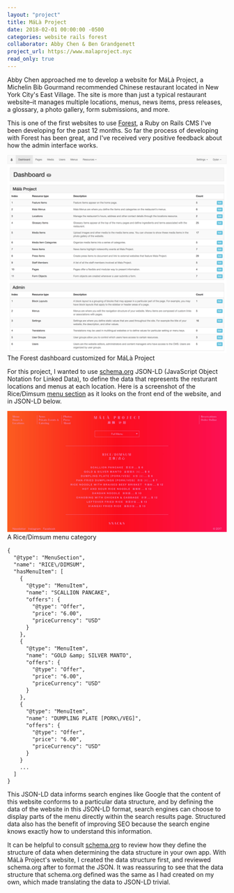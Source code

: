 ```yaml
---
layout: "project"
title: MáLà Project
date: 2018-02-01 00:00:00 -0500
categories: website rails forest
collaborator: Abby Chen & Ben Grandgenett
project_url: https://www.malaproject.nyc
read_only: true
---
```


Abby Chen approached me to develop a website for MáLà Project, a Michelin Bib Gourmand recommended Chinese restaurant located in New York City's East Village. The site is more than just a typical restaurant website–it manages multiple locations, menus, news items, press releases, a glossary, a photo gallery, form submissions, and more.

This is one of the first websites to use [Forest](https://github.com/dylanfisher/forest), a Ruby on Rails CMS I've been developing for the past 12 months. So far the process of developing with Forest has been great, and I've received very positive feedback about how the admin interface works.

<div class="image-with-caption">
  <img src="/assets/images/mala-project/mala-project-dashboard.png" alt="Mala Project admin dashboard" style="max-height: 1276px;">
  <div class="caption">The Forest dashboard customized for MáLà Project</div>
</div>

For this project, I wanted to use [schema.org](http://schema.org/) JSON-LD (JavaScript Object Notation for Linked Data), to define the data that represents the resturant locations and menus at each location. Here is a screenshot of the Rice/Dimsum [menu section](http://schema.org/MenuSection) as it looks on the front end of the website, and in JSON-LD below.

<div class="image-with-caption">
  <img src="/assets/images/mala-project/mala-project-menus-1.jpg" alt="Mala Project menus" style="max-height: 1276px;">
  <div class="caption">A Rice/Dimsum menu category</div>
</div>

```
{
  "@type": "MenuSection",
  "name": "RICE\/DIMSUM",
  "hasMenuItem": [
    {
      "@type": "MenuItem",
      "name": "SCALLION PANCAKE",
      "offers": {
        "@type": "Offer",
        "price": "6.00",
        "priceCurrency": "USD"
      }
    },
    {
      "@type": "MenuItem",
      "name": "GOLD &amp; SILVER MANTO",
      "offers": {
        "@type": "Offer",
        "price": "6.00",
        "priceCurrency": "USD"
      }
    },
    {
      "@type": "MenuItem",
      "name": "DUMPLING PLATE [PORK\/VEG]",
      "offers": {
        "@type": "Offer",
        "price": "6.00",
        "priceCurrency": "USD"
      }
    }
    ...
  ]
}
```

This JSON-LD data informs search engines like Google that the content of this website conforms to a particular data structure, and by defining the data of the website in this JSON-LD format, search engines can choose to display parts of the menu directly within the search results page. Structured data also has the benefit of improving SEO because the search engine knows exactly how to understand this information.

It can be helpful to consult [schema.org](http://schema.org/) to review how they define the structure of data when determining the data structure in your own app. With MáLà Project's website, I created the data structure first, and reviewed schema.org after to format the JSON. It was reassuring to see that the data structure that schema.org defined was the same as I had created on my own, which made translating the data to JSON-LD trivial.
